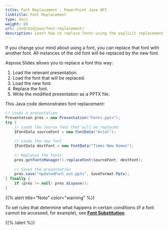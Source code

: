 ```yaml
---
title: Font Replacement - PowerPoint Java API
linktitle: Font Replacement
type: docs
weight: 60
url: /androidjava/font-replacement/
description: Learn how to replace fonts using the explicit replacement method in PowerPoint using the Java API.
---
```


If you change your mind about using a font, you can replace that font with another font. All instances of the old font will be replaced by the new font. 

Aspose.Slides allows you to replace a font this way:

1. Load the relevant presentation. 
2. Load the font that will be replaced.
3. Load the new font. 
4. Replace the font. 
5. Write the modified presentation as a PPTX file.

This Java code demonstrates font replacement:

```java
// Loads a presentation
Presentation pres = new Presentation("Fonts.pptx");
try {
    // Loads the source font that will be replaced
    IFontData sourceFont = new FontData("Arial");
    
    // Loads the new font
    IFontData destFont = new FontData("Times New Roman");
    
    // Replaces the fonts
    pres.getFontsManager().replaceFont(sourceFont, destFont);
    
    // Saves the presentation
    pres.save("UpdatedFont_out.pptx", SaveFormat.Pptx);
} finally {
    if (pres != null) pres.dispose();
}
```

{{% alert title="Note" color="warning" %}} 

To set rules that determine what happens in certain conditions (if a font cannot be accessed, for example), see [**Font Substitution**](/slides/androidjava/font-substitution/).

{{% /alert %}}
